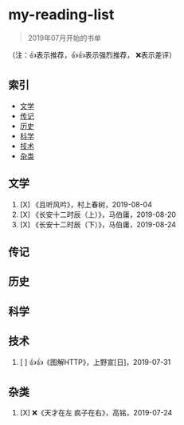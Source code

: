 # my-reading-list

>2019年07月开始的书单


（注：👍表示推荐，👍👍表示强烈推荐， ❌表示差评）

## 索引

- [文学](#文学)
- [传记](#传记)
- [历史](#历史)
- [科学](#科学)
- [技术](#技术)
- [杂类](#杂类)

## 文学


1. [X] 《且听风吟》，村上春树，2019-08-04
1. [X] 《长安十二时辰（上）》，马伯庸，2019-08-20
1. [X] 《长安十二时辰（下）》，马伯庸，2019-08-24
## 传记


## 历史

## 科学

## 技术

1. [ ] 👍👍《图解HTTP》，上野宣[日]，2019-07-31

## 杂类

1. [X] ❌《天才在左 疯子在右》，高铭，2019-07-24

